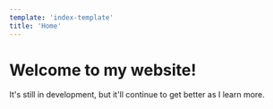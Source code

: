 ```yaml
---
template: 'index-template'
title: 'Home'
---
```


# Welcome to my website!

It's still in development, but it'll continue to get better as I learn more.
